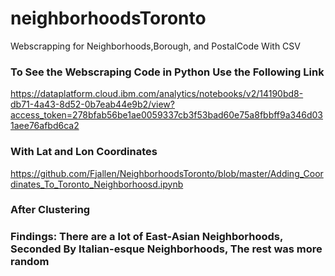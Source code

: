 # neighborhoodsToronto
Webscrapping for Neighborhoods,Borough, and PostalCode With CSV


### To See the Webscraping Code in Python Use the Following Link

https://dataplatform.cloud.ibm.com/analytics/notebooks/v2/14190bd8-db71-4a43-8d52-0b7eab44e9b2/view?access_token=278bfab56be1ae0059337cb3f53bad60e75a8fbbff9a346d031aee76afbd6ca2

### With Lat and Lon Coordinates

https://github.com/Fjallen/NeighborhoodsToronto/blob/master/Adding_Coordinates_To_Toronto_Neighborhoosd.ipynb

### After Clustering 




### Findings: There are a lot of East-Asian Neighborhoods, Seconded By Italian-esque Neighborhoods, The rest was more random
